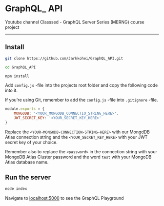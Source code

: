 # GraphQL_ API

Youtube channel Classsed - GraphQL Server Series (MERNG) course project

---

## Install

```bash
git clone https://github.com/Jarkkohei/GraphQL_API.git
```

```bash
cd GraphQL_API
```

```bash
npm install
```

Add `config.js` -file into the projects root folder and copy the following code into it.

If you're using Git, remember to add the `config.js` -file into `.gitignore` -file.

```javascript
module.exports = {
    MONGODB: '<YOUR_MONGODB_CONNECTIO_STRING_HERE>',
    JWT_SECRET_KEY: '<YOUR_SECRET_KEY_HERE>'
}
```

Replace the `<YOUR-MONGODB-CONNECTION-STRING-HERE>` with our MongdDB Atlas connection string and the `<YOUR_SECRET_KEY_HERE>` with your JWT secret key of your choice.

Remember also to replace the `<password>` in the connection string with your MongoDB Atlas Cluster password and the word `test` with your MongoDB Atlas database name.

## Run the server

```bash
node index
```

Navigate to [localhost:5000](https://localhost:5000 "GraphQL Playground") to see the GraphQL Playground
